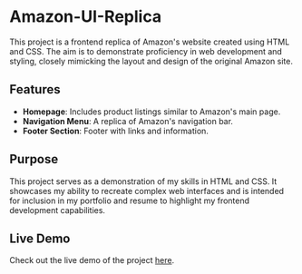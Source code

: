 # Amazon-UI-Replica
This project is a frontend replica of Amazon's website created using HTML and CSS. The aim is to demonstrate proficiency in web development and styling, closely mimicking the layout and design of the original Amazon site.

## Features
- **Homepage**: Includes product listings similar to Amazon's main page.
- **Navigation Menu**: A replica of Amazon's navigation bar.
- **Footer Section**: Footer with links and information.

## Purpose

This project serves as a demonstration of my skills in HTML and CSS. It showcases my ability to recreate complex web interfaces and is intended for inclusion in my portfolio and resume to highlight my frontend development capabilities.

## Live Demo

Check out the live demo of the project [here](https://arshssandhu.github.io/Amazon-UI-Replica/).

